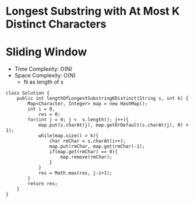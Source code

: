 # Longest Substring with At Most K Distinct Characters
# Sliding Window
* Time Complexity: O(N)
* Space Complexity: O(N)
	* N as length of s
```
class Solution {
    public int lengthOfLongestSubstringKDistinct(String s, int k) {
        Map<Character, Integer> map = new HashMap();
        int i = 0,
            res = 0;
        for(int j = 0; j <  s.length(); j++){
            map.put(s.charAt(j), map.getOrDefault(s.charAt(j), 0) + 1);
            while(map.size() > k){
                char rmChar = s.charAt(i++);
                map.put(rmChar, map.get(rmChar)-1);
                if(map.get(rmChar) == 0){
                    map.remove(rmChar);
                }
            }
            res = Math.max(res, j-i+1);
        }
        return res;
    }
}
```